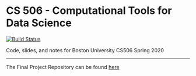 # CS 506 - Computational Tools for Data Science

[![Build Status](https://travis-ci.com/gallettilance/CS506-Spring2020.svg?branch=master)](https://travis-ci.com/gallettilance/CS506-Spring2020)

Code, slides, and notes for Boston University CS506 Spring 2020

___

The Final Project Repository can be found [here](https://github.com/BU-Spark/CS506-Spring2020-Projects)